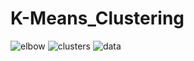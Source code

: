 # K-Means_Clustering


![elbow](https://user-images.githubusercontent.com/24882037/43733919-2f0a2756-9984-11e8-9c2d-72eb012813ac.png)
![clusters](https://user-images.githubusercontent.com/24882037/43733920-2f2b64fc-9984-11e8-9d28-5238e26b3833.png)
![data](https://user-images.githubusercontent.com/24882037/43733922-2f575288-9984-11e8-9915-4768c83c5c08.PNG)
